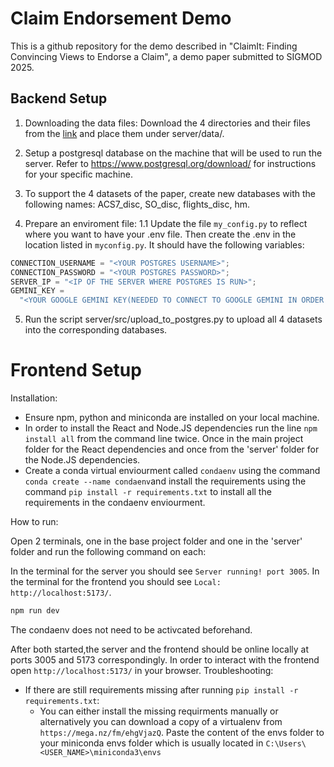 # Claim Endorsement Demo
This is a github repository for the demo described in "ClaimIt: Finding Convincing Views to Endorse a Claim", a demo paper submitted to SIGMOD 2025.

## Backend Setup
1. Downloading the data files:
Download the 4 directories and their files from the [link](https://technionmail-my.sharepoint.com/:f:/g/personal/shunita_campus_technion_ac_il/Egf-pA0G3k9ErDCE4wCnE-IBF59yCKsiblO2R1MAhl07jw?e=PZI4W3) and place them under server/data/.

1. Setup a postgresql database on the machine that will be used to run the server. Refer to https://www.postgresql.org/download/ for instructions for your specific machine.
1. To support the 4 datasets of the paper, create new databases with the following names: ACS7_disc, SO_disc, flights_disc, hm.

1. Prepare an enviroment file:
1.1 Update the file `my_config.py` to reflect where you want to have your .env file. Then create the .env in the location listed in `myconfig.py`. It should have the following variables:
```js
CONNECTION_USERNAME = "<YOUR POSTGRES USERNAME>";
CONNECTION_PASSWORD = "<YOUR POSTGRES PASSWORD>";
SERVER_IP = "<IP OF THE SERVER WHERE POSTGRES IS RUN>";
GEMINI_KEY =
  "<YOUR GOOGLE GEMINI KEY(NEEDED TO CONNECT TO GOOGLE GEMINI IN ORDER TO GET EXPLANATIONS)>";
```
5. Run the script server/src/upload_to_postgres.py to upload all 4 datasets into the corresponding databases.

# Frontend Setup

Installation:

- Ensure npm, python and miniconda are installed on your local machine.
- In order to install the React and Node.JS dependencies run the line `npm install all` from the command line twice. Once in the main project folder for the React dependencies and once from the 'server' folder for the Node.JS dependencies.
- Create a conda virtual enviourment called `condaenv` using the command `conda create --name condaenv`and install the requirements using the command `pip install -r requirements.txt` to install all the requirements in the condaenv enviourment.


How to run:

Open 2 terminals, one in the base project folder and one in the 'server' folder and run the following command on each:

In the terminal for the server you should see `Server running! port 3005`.
In the terminal for the frontend you should see `Local:   http://localhost:5173/`.

```js
npm run dev
```

The condaenv does not need to be activcated beforehand.

After both started,the server and the frontend should be online locally at ports 3005 and 5173 correspondingly. In order to interact with the frontend open `http://localhost:5173/` in your browser.
Troubleshooting:

- If there are still requirements missing after running `pip install -r requirements.txt`:
  - You can either install the missing requirments manually or alternatively you can download a copy of a virtualenv from `https://mega.nz/fm/ehgVjazQ`. Paste the content of the envs folder to your miniconda envs folder which is usually located in `C:\Users\<USER_NAME>\miniconda3\envs`
